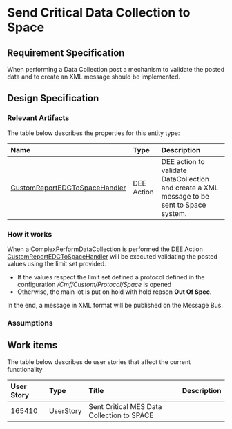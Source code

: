 # Send Critical Data Collection to Space

## Requirement Specification

When performing a Data Collection post a mechanism to validate the posted data and to create an XML message should be implemented.

## Design Specification

### Relevant Artifacts

The table below describes the properties for this entity type:

| Name          | Type      | Description |
| :------------ | :-------- | :---------- |
| [CustomReportEDCToSpaceHandler](/AMSOsram/techspec>artifacts>deeactions>CustomReportEDCToSpaceHandler) | DEE Action | DEE action to validate DataCollection and create a XML message to be sent to Space system. |

### How it works

When a ComplexPerformDataCollection is performed the DEE Action [CustomReportEDCToSpaceHandler](/AMSOsram/techspec>artifacts>deeactions>CustomReportEDCToSpaceHandler) will be executed validating the posted values using the limit set provided.

- If the values respect the limit set defined a protocol defined in the configuration */Cmf/Custom/Protocol/Space* is opened
- Otherwise, the main lot is put on hold with hold reason **Out Of Spec**.  

In the end, a message in XML format will be published on the Message Bus.

### Assumptions

## Work items

The table below describes de user stories that affect the current functionality

| User Story |   Type    |              Title                         | Description |
| :--------- | :-------- | :----------------------------------------- | :---------- |
| 165410     | UserStory | Sent Critical MES Data Collection to SPACE |             |